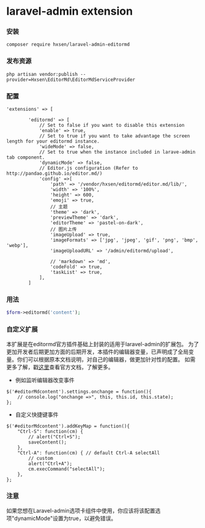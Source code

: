 laravel-admin extension
======
### 安装
```
composer require hxsen/laravel-admin-editormd
```
### 发布资源
```
php artisan vendor:publish --provider=Hxsen\EditorMd\EditorMdServiceProvider
```
### 配置
```
'extensions' => [
   
        'editormd' => [
            // Set to false if you want to disable this extension
            'enable' => true,
            // Set to true if you want to take advantage the screen length for your editormd instance.
            'wideMode' => false,
            // Set to true when the instance included in larave-admin tab component.
            'dynamicMode' => false,
            // Editor.js configuration (Refer to http://pandao.github.io/editor.md/)
            'config' =>[
                'path' => '/vendor/hxsen/editormd/editor.md/lib/',
                'width' => '100%',
                'height' => 600,
                'emoji' => true,
                // 主题
                'theme' => 'dark',
                'previewTheme' => 'dark',
                'editorTheme' => 'pastel-on-dark',
                // 图片上传
                'imageUpload' => true,
                'imageFormats' => ['jpg', 'jpeg', 'gif', 'png', 'bmp', 'webp'],
                'imageUploadURL' => '/admin/editormd/upload',

                // 'markdown' => 'md',
                'codeFold' => true,
                'taskList' => true,
            ],
        ]
```
### 用法
```php
$form->editormd('content');
```
### 自定义扩展
本扩展是在editormd官方插件基础上封装的适用于laravel-admin的扩展包。
为了更加开发者后期更加方面的后期开发，本插件的编辑器变量，已声明成了全局变量。你们可以根据原本文档说明，对自己的编辑器，做更加针对性的配置。
如需更多了解，戳[这里](http://editor.md.ipandao.com/)查看官方文档，了解更多。

- 例如监听编辑器改变事件
```
$('#editorMdcontent').settings.onchange = function(){
    // console.log("onchange =>", this, this.id, this.state);
};
```
- 自定义快捷键事件
```
$('#editorMdcontent').addKeyMap = function(){
    "Ctrl-S": function(cm) {
        // alert("Ctrl+S");
        saveContent();
    },
    "Ctrl-A": function(cm) { // default Ctrl-A selectAll
        // custom
        alert("Ctrl+A");
        cm.execCommand("selectAll");
    },
};
```

### 注意
如果您想在Laravel-admin选项卡组件中使用，你应该将该配置选项"dynamicMode"设置为true，以避免错误。

